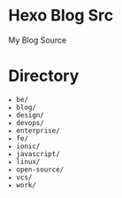 # Hexo Blog Src
My Blog Source

# Directory

```
▸ be/
▸ blog/
▸ design/
▸ devops/
▸ enterprise/
▸ fe/
▸ ionic/
▸ javascript/
▸ linux/
▸ open-source/
▸ vcs/
▸ work/
```
